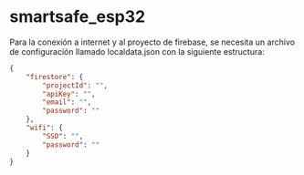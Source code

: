 # smartsafe_esp32

Para la conexión a internet y al proyecto de firebase, se necesita un archivo de configuración llamado localdata.json con la siguiente estructura:

```json
{
    "firestore": {
        "projectId": "",
        "apiKey": "",
        "email": "",
        "password": ""
    },
    "wifi": {
        "SSD": "",
        "password": ""
    }
}
```

